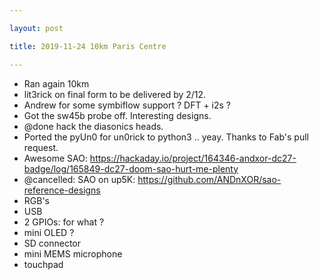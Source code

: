 ```yaml
---

layout: post

title: 2019-11-24 10km Paris Centre

---
```



-   Ran again 10km
-   lit3rick on final form to be delivered by 2/12.
-   Andrew for some symbiflow support ? DFT + i2s ?
-   Got the sw45b probe off. Interesting designs.
-   @done hack the diasonics heads.
-   Ported the pyUn0 for un0rick to python3 .. yeay. Thanks to Fab's
    pull request.
-   Awesome SAO:
    https://hackaday.io/project/164346-andxor-dc27-badge/log/165849-dc27-doom-sao-hurt-me-plenty
-   @cancelled: SAO on up5K:
    https://github.com/ANDnXOR/sao-reference-designs
-   RGB's
-   USB
-   2 GPIOs: for what ?
-   mini OLED ?
-   SD connector
-   mini MEMS microphone
-   touchpad

